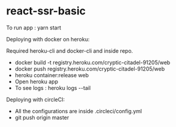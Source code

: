 # react-ssr-basic

To run app : yarn start


Deploying with docker on heroku:

Required heroku-cli and docker-cli and inside repo.

- docker build -t registry.heroku.com/cryptic-citadel-91205/web
- docker push registry.heroku.com/cryptic-citadel-91205/web
- heroku container:release web
- Open heroku app
- To see logs : heroku logs --tail

Deploying with circleCI:

- All the configurations are inside .circleci/config.yml
- git push origin master